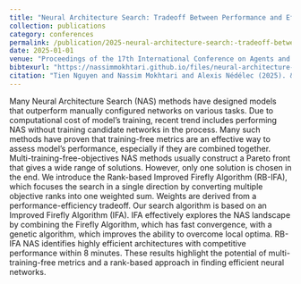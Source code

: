 ```yaml
---
title: "Neural Architecture Search: Tradeoff Between Performance and Efficiency"
collection: publications
category: conferences
permalink: /publication/2025-neural-architecture-search:-tradeoff-between-performance-and-efficiency
date: 2025-01-01
venue: "Proceedings of the 17th International Conference on Agents and Artificial Intelligence - Volume 3: ICAART"
bibtexurl: "https://nassimmokhtari.github.io/files/neural-architecture-search:-tradeoff-between-performance-and-efficiency.bib"
citation: "Tien Nguyen and Nassim Mokhtari and Alexis Nédélec (2025). &quot;Neural Architecture Search: Tradeoff Between Performance and Efficiency.&quot; <i>Proceedings of the 17th International Conference on Agents and Artificial Intelligence - Volume 3: ICAART</i>."
---
```

Many Neural Architecture Search (NAS) methods have designed models that outperform manually configured networks on various tasks. Due to computational cost of model’s training, recent trend includes performing NAS without training candidate networks in the process. Many such methods have proven that training-free metrics are an effective way to assess model’s performance, especially if they are combined together. Multi-training-free-objectives NAS methods usually construct a Pareto front that gives a wide range of solutions. However, only one solution is chosen in the end. We introduce the Rank-based Improved Firefly Algorithm (RB-IFA), which focuses the search in a single direction by converting multiple objective ranks into one weighted sum. Weights are derived from a performance-efficiency tradeoff. Our search algorithm is based on an Improved Firefly Algorithm (IFA). IFA effectively explores the NAS landscape by combining the Firefly Algorithm, which has fast convergence, with a genetic algorithm, which improves the ability to overcome local optima. RB-IFA NAS identifies highly efficient architectures with competitive performance within 8 minutes. These results highlight the potential of multi-training-free metrics and a rank-based approach in finding efficient neural networks.
